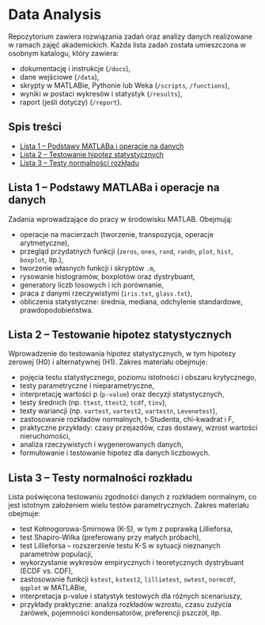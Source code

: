 # Data Analysis

Repozytorium zawiera rozwiązania zadań oraz analizy danych realizowane w ramach zajęć akademickich. Każda lista zadań została umieszczona w osobnym katalogu, który zawiera:

- dokumentację i instrukcje (`/docs`),
- dane wejściowe (`/data`),
- skrypty w MATLABie, Pythonie lub Weka (`/scripts`, `/functions`),
- wyniki w postaci wykresów i statystyk (`/results`),
- raport (jeśli dotyczy) (`/report`).

## Spis treści

- [Lista 1 – Podstawy MATLABa i operacje na danych](#lista-1--podstawy-matlaba-i-operacje-na-danych)
- [Lista 2 – Testowanie hipotez statystycznych](#lista-2--testowanie-hipotez-statystycznych)
- [Lista 3 – Testy normalności rozkładu](#lista-3--testy-normalności-rozkładu)

## Lista 1 – Podstawy MATLABa i operacje na danych

Zadania wprowadzające do pracy w środowisku MATLAB. Obejmują:

- operacje na macierzach (tworzenie, transpozycja, operacje arytmetyczne),
- przegląd przydatnych funkcji (`zeros`, `ones`, `rand`, `randn`, `plot`, `hist`, `boxplot`, itp.),
- tworzenie własnych funkcji i skryptów `.m`,
- rysowanie histogramów, boxplotów oraz dystrybuant,
- generatory liczb losowych i ich porównanie,
- praca z danymi rzeczywistymi (`iris.txt`, `glass.txt`),
- obliczenia statystyczne: średnia, mediana, odchylenie standardowe, prawdopodobieństwa.

## Lista 2 – Testowanie hipotez statystycznych

Wprowadzenie do testowania hipotez statystycznych, w tym hipotezy zerowej (H0) i alternatywnej (H1). Zakres materiału obejmuje:

- pojęcia testu statystycznego, poziomu istotności i obszaru krytycznego,
- testy parametryczne i nieparametryczne,
- interpretację wartości p (`p-value`) oraz decyzji statystycznych,
- testy średnich (np. `ttest`, `ttest2`, `tcdf`, `tinv`),
- testy wariancji (np. `vartest`, `vartest2`, `vartestn`, `Levenetest`),
- zastosowanie rozkładów normalnych, t-Studenta, chi-kwadrat i F,
- praktyczne przykłady: czasy przejazdów, czas dostawy, wzrost wartości nieruchomości,
- analiza rzeczywistych i wygenerowanych danych,
- formułowanie i testowanie hipotez dla danych liczbowych.

## Lista 3 – Testy normalności rozkładu

Lista poświęcona testowaniu zgodności danych z rozkładem normalnym, co jest istotnym założeniem wielu testów parametrycznych. Zakres materiału obejmuje:

- test Kołmogorowa-Smirnowa (K-S), w tym z poprawką Lillieforsa,
- test Shapiro-Wilka (preferowany przy małych próbach),
- test Lillieforsa – rozszerzenie testu K-S w sytuacji nieznanych parametrów populacji,
- wykorzystanie wykresów empirycznych i teoretycznych dystrybuant (ECDF vs. CDF),
- zastosowanie funkcji `kstest`, `kstest2`, `lillietest`, `swtest`, `normcdf`, `qqplot` w MATLABie,
- interpretacja p-value i statystyk testowych dla różnych scenariuszy,
- przykłady praktyczne: analiza rozkładów wzrostu, czasu zużycia żarówek, pojemności kondensatorów, preferencji pszczół, itp.

